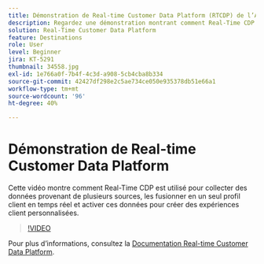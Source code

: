 ```yaml
---
title: Démonstration de Real-time Customer Data Platform (RTCDP) de l’Adobe
description: Regardez une démonstration montrant comment Real-Time CDP est utilisée pour collecter des données provenant de sources multiples, puis pour les fusionner en temps réel en un profil client unique et activer ces données afin de créer des expériences client personnalisées.
solution: Real-Time Customer Data Platform
feature: Destinations
role: User
level: Beginner
jira: KT-5291
thumbnail: 34558.jpg
exl-id: 1e766a0f-7b4f-4c3d-a908-5cb4cba8b334
source-git-commit: 42427df298e2c5ae734ce050e935378db51e66a1
workflow-type: tm+mt
source-wordcount: '96'
ht-degree: 40%

---
```


# Démonstration de Real-time Customer Data Platform

Cette vidéo montre comment Real-Time CDP est utilisé pour collecter des données provenant de plusieurs sources, les fusionner en un seul profil client en temps réel et activer ces données pour créer des expériences client personnalisées.

>[!VIDEO](https://video.tv.adobe.com/v/34558?quality=12&learn=on)


Pour plus d’informations, consultez la [Documentation Real-time Customer Data Platform](https://experienceleague.adobe.com/docs/experience-platform/rtcdp/overview.html?lang=fr).